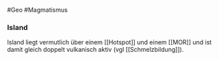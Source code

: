 #Geo #Magmatismus 

### Island

Island liegt vermutlich über einem [[Hotspot]] und einem [[MOR]] und ist damit gleich doppelt vulkanisch aktiv (vgl [[Schmelzbildung]]).